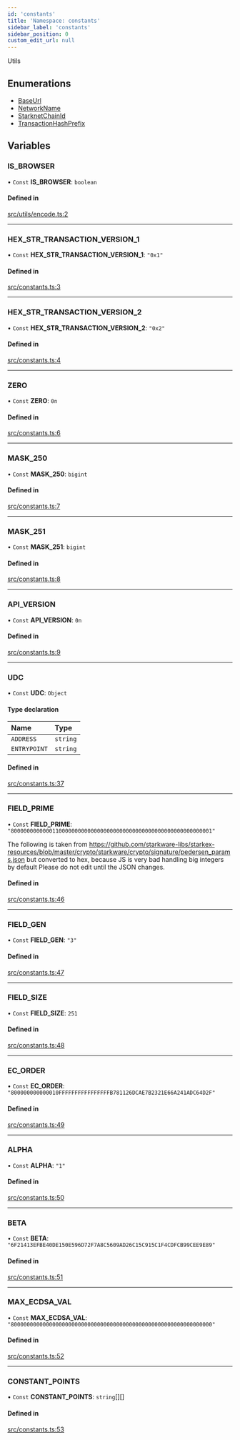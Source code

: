 ```yaml
---
id: 'constants'
title: 'Namespace: constants'
sidebar_label: 'constants'
sidebar_position: 0
custom_edit_url: null
---
```


Utils

## Enumerations

- [BaseUrl](../enums/constants.BaseUrl.md)
- [NetworkName](../enums/constants.NetworkName.md)
- [StarknetChainId](../enums/constants.StarknetChainId.md)
- [TransactionHashPrefix](../enums/constants.TransactionHashPrefix.md)

## Variables

### IS_BROWSER

• `Const` **IS_BROWSER**: `boolean`

#### Defined in

[src/utils/encode.ts:2](https://github.com/0xs34n/starknet.js/blob/develop/src/utils/encode.ts#L2)

---

### HEX_STR_TRANSACTION_VERSION_1

• `Const` **HEX_STR_TRANSACTION_VERSION_1**: `"0x1"`

#### Defined in

[src/constants.ts:3](https://github.com/0xs34n/starknet.js/blob/develop/src/constants.ts#L3)

---

### HEX_STR_TRANSACTION_VERSION_2

• `Const` **HEX_STR_TRANSACTION_VERSION_2**: `"0x2"`

#### Defined in

[src/constants.ts:4](https://github.com/0xs34n/starknet.js/blob/develop/src/constants.ts#L4)

---

### ZERO

• `Const` **ZERO**: `0n`

#### Defined in

[src/constants.ts:6](https://github.com/0xs34n/starknet.js/blob/develop/src/constants.ts#L6)

---

### MASK_250

• `Const` **MASK_250**: `bigint`

#### Defined in

[src/constants.ts:7](https://github.com/0xs34n/starknet.js/blob/develop/src/constants.ts#L7)

---

### MASK_251

• `Const` **MASK_251**: `bigint`

#### Defined in

[src/constants.ts:8](https://github.com/0xs34n/starknet.js/blob/develop/src/constants.ts#L8)

---

### API_VERSION

• `Const` **API_VERSION**: `0n`

#### Defined in

[src/constants.ts:9](https://github.com/0xs34n/starknet.js/blob/develop/src/constants.ts#L9)

---

### UDC

• `Const` **UDC**: `Object`

#### Type declaration

| Name         | Type     |
| :----------- | :------- |
| `ADDRESS`    | `string` |
| `ENTRYPOINT` | `string` |

#### Defined in

[src/constants.ts:37](https://github.com/0xs34n/starknet.js/blob/develop/src/constants.ts#L37)

---

### FIELD_PRIME

• `Const` **FIELD_PRIME**: `"800000000000011000000000000000000000000000000000000000000000001"`

The following is taken from https://github.com/starkware-libs/starkex-resources/blob/master/crypto/starkware/crypto/signature/pedersen_params.json but converted to hex, because JS is very bad handling big integers by default
Please do not edit until the JSON changes.

#### Defined in

[src/constants.ts:46](https://github.com/0xs34n/starknet.js/blob/develop/src/constants.ts#L46)

---

### FIELD_GEN

• `Const` **FIELD_GEN**: `"3"`

#### Defined in

[src/constants.ts:47](https://github.com/0xs34n/starknet.js/blob/develop/src/constants.ts#L47)

---

### FIELD_SIZE

• `Const` **FIELD_SIZE**: `251`

#### Defined in

[src/constants.ts:48](https://github.com/0xs34n/starknet.js/blob/develop/src/constants.ts#L48)

---

### EC_ORDER

• `Const` **EC_ORDER**: `"800000000000010FFFFFFFFFFFFFFFFB781126DCAE7B2321E66A241ADC64D2F"`

#### Defined in

[src/constants.ts:49](https://github.com/0xs34n/starknet.js/blob/develop/src/constants.ts#L49)

---

### ALPHA

• `Const` **ALPHA**: `"1"`

#### Defined in

[src/constants.ts:50](https://github.com/0xs34n/starknet.js/blob/develop/src/constants.ts#L50)

---

### BETA

• `Const` **BETA**: `"6F21413EFBE40DE150E596D72F7A8C5609AD26C15C915C1F4CDFCB99CEE9E89"`

#### Defined in

[src/constants.ts:51](https://github.com/0xs34n/starknet.js/blob/develop/src/constants.ts#L51)

---

### MAX_ECDSA_VAL

• `Const` **MAX_ECDSA_VAL**: `"800000000000000000000000000000000000000000000000000000000000000"`

#### Defined in

[src/constants.ts:52](https://github.com/0xs34n/starknet.js/blob/develop/src/constants.ts#L52)

---

### CONSTANT_POINTS

• `Const` **CONSTANT_POINTS**: `string`[][]

#### Defined in

[src/constants.ts:53](https://github.com/0xs34n/starknet.js/blob/develop/src/constants.ts#L53)
